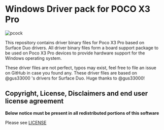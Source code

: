 
# Windows Driver pack for POCO X3 Pro

![pcock](https://github.com/woa-vayu-archive/src_vayu_windows/blob/main/2Poco%20X3%20Pro%20Windows.png?raw=true)

This repository contains driver binary files for Poco X3 Pro based on Surface Duo drivers.
All driver binary files form a board support package to be used on Poco X3 Pro devices to provide hardware support for the Windows operating system.

These driver files are not perfect, typos may exist, feel free to file an issue on GitHub in case you found any. These driver files are based on @gus33000 's drivers for Surface Duo. Huge thanks to @gus33000!

## Copyright, License, Disclaimers and end user license agreement

**Below notice must be present in all redistributed portions of this software**

Please see [LICENSE](LICENSE.md)
